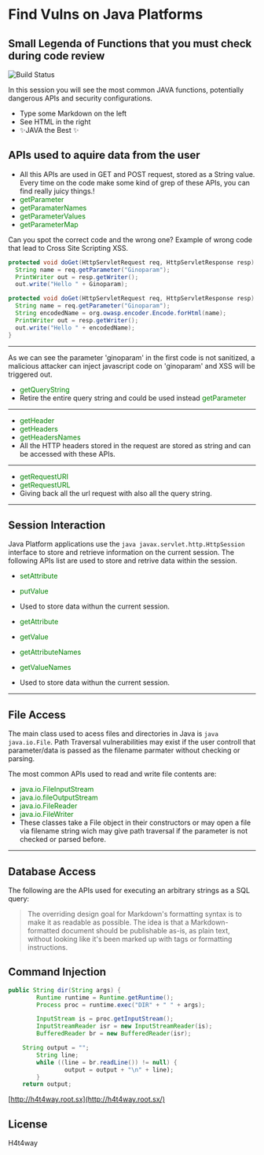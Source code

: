 # Find Vulns on Java Platforms 
## Small Legenda of Functions that you must check during code review


![Build Status](https://travis-ci.org/joemccann/dillinger.svg?branch=master)

In this session you will see the most common JAVA functions, potentially dangerous APIs and
security configurations.

- Type some Markdown on the left
- See HTML in the right
- ✨JAVA the Best ✨

## APIs used to aquire data from the user 


- All this APIs  are used in GET and POST request, stored as a String value. Every time on the code make some kind of grep of these APIs, you can find really juicy things.!
- <font color="green"> getParameter</font> 
- <font color="green"> getParamaterNames</font>      
- <font color="green"> getParameterValues</font>
- <font color="green"> getParameterMap</font>

Can you spot the correct code and the wrong one?
Example of wrong code that lead to Cross Site Scripting XSS.

```java
protected void doGet(HttpServletRequest req, HttpServletResponse resp) throws IOException {
  String name = req.getParameter("Ginoparam");
  PrintWriter out = resp.getWriter();
  out.write("Hello " + Ginoparam);

```

```java
protected void doGet(HttpServletRequest req, HttpServletResponse resp) throws IOException {
  String name = req.getParameter("Ginoparam");
  String encodedName = org.owasp.encoder.Encode.forHtml(name);
  PrintWriter out = resp.getWriter();
  out.write("Hello " + encodedName);
}
```
-----------------

As we can see the parameter 'ginoparam' in the first code is not sanitized, a malicious attacker can inject javascript code on 'ginoparam' and XSS will be triggered  out.


- <font color="green"> getQueryString</font> 
- Retire the entire query string and could be used instead <font color="green"> getParameter</font> 
-----------------

- <font color="green"> getHeader</font> 
- <font color="green"> getHeaders</font>      
- <font color="green"> getHeadersNames</font>
- All the HTTP headers stored in the request are stored as string and can be accessed with these APIs.
-----------------

- <font color="green"> getRequestURI</font> 
- <font color="green"> getRequestURL</font>      
- Giving back all the url request with also all the query string.
-----------------

## Session Interaction

Java Platform applications use the ```java javax.servlet.http.HttpSession``` interface to store and retrieve information on the current session.
The following APIs list are used to store and retrive data within the session.

- <font color="green">setAttribute</font> 
- <font color="green">putValue</font>      
- Used to store data withun the current session.

- <font color="green">getAttribute</font> 
- <font color="green">getValue</font>
- <font color="green">getAttributeNames</font>
- <font color="green">getValueNames</font>            
- Used to store data withun the current session.
-----------------

## File Access

The main class used to acess files and directories in Java is ```java java.io.File```.
Path Traversal vulnerabilities may exist if the user controll that parameter/data is passed as the filename parmater without checking or parsing.

The most common APIs used to read and write file contents are:

- <font color="green">java.io.FileInputStream</font> 
- <font color="green">java.io.fileOutputStream</font>
- <font color="green">java.io.FileReader</font>
- <font color="green">java.io.FileWriter</font>            
- These classes take a File object in their constructors or may open a file via filename string wich may give path traversal if the parameter is not checked or parsed before.
-----------------

## Database Access

The following are the APIs used for executing an arbitrary strings as a SQL query:



> The overriding design goal for Markdown's
> formatting syntax is to make it as readable
> as possible. The idea is that a
> Markdown-formatted document should be
> publishable as-is, as plain text, without
> looking like it's been marked up with tags
> or formatting instructions.




## Command Injection



```java
public String dir(String args) {
        Runtime runtime = Runtime.getRuntime();
        Process proc = runtime.exec("DIR" + " " + args);

        InputStream is = proc.getInputStream();
        InputStreamReader isr = new InputStreamReader(is);
        BufferedReader br = new BufferedReader(isr);

    String output = "";
        String line;
        while ((line = br.readLine()) != null) {
                output = output + "\n" + line);
        }
    return output;
```













[http://h4t4way.root.sx](http://h4t4way.root.sx/)

## License

H4t4way

